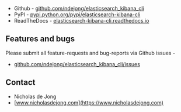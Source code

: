 
* Github - [github.com/ndejong/elasticsearch_kibana_cli](https://github.com/ndejong/elasticsearch_kibana_cli)
* PyPI - [pypi.python.org/pypi/elasticsearch-kibana-cli](https://pypi.python.org/pypi/elasticsearch-kibana-cli/)
* ReadTheDocs - [elasticsearch-kibana-cli.readthedocs.io](https://elasticsearch-kibana-cli.readthedocs.io)

## Features and bugs 
Please submit all feature-requests and bug-reports via Github issues - 

* [github.com/ndejong/elasticsearch_kibana_cli/issues](https://github.com/ndejong/elasticsearch_kibana_cli/issues)

## Contact
* Nicholas de Jong
* [www.nicholasdejong.com](https://www.nicholasdejong.com)
